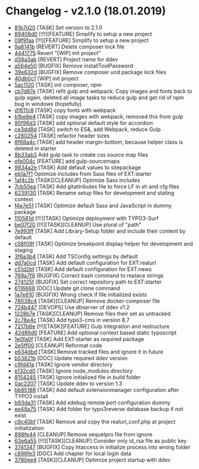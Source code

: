 # Changelog - v2.1.0 (18.01.2019)

* [81b7d20](https://gitlab.com/starterteam/Starter-Distribution/commit/81b7d2003cb4ab83c294f96efea8b7ffc9ec34b8“) [TASK] Set version to 2.1.0
* [89408d0](https://gitlab.com/starterteam/Starter-Distribution/commit/89408d0895292c52c25d892c12459d96effac30b“) [!!!][FEATURE] Simplify to setup a new project
* [09f9faa](https://gitlab.com/starterteam/Starter-Distribution/commit/09f9faabac01a7756a8634c3615f951e37fc5112“) [!!!][FEATURE] Simplify to setup a new project
* [9a8141b](https://gitlab.com/starterteam/Starter-Distribution/commit/9a8141b57df3c4e3d7323078d1b1851594b288b6“) [REVERT] Delete composer lock file
* [4441775](https://gitlab.com/starterteam/Starter-Distribution/commit/44417756c58e0c8f6cb55358ea9a79f9f118c09d“) Revert "[WIP] init project"
* [d38a3ab](https://gitlab.com/starterteam/Starter-Distribution/commit/d38a3abbbde34589cae795fc74ba5a805a5d4eb7“) [REVERT] Project name for ddev
* [a564e50](https://gitlab.com/starterteam/Starter-Distribution/commit/a564e5027d3561b9ad5bda091f9a562450f207a8“) [BUGFIX] Remove installToolPassword
* [39e632d](https://gitlab.com/starterteam/Starter-Distribution/commit/39e632dfe19f294b3f7901fa637d8bdde4a39a33“) [BUGFIX] Remove composer und package lock files
* [40db0c1](https://gitlab.com/starterteam/Starter-Distribution/commit/40db0c1d880dbf44aba0c8c2324441d3cb4e3c4c“) [WIP] init project
* [5ac1120](https://gitlab.com/starterteam/Starter-Distribution/commit/5ac11202f63057d0474b34eab0aa10609e6bdaed“) [TASK] init composer, npm
* [cb7d87e](https://gitlab.com/starterteam/Starter-Distribution/commit/cb7d87e76a1a12d6860cd95a9c2bf54894d618e7“) [TASK] refit gulp and webpack: Copy images and fonts back to gulp again, deleted all image tasks to reduce gulp and get rid of npm bug in windows (hopefully)
* [d1611c8](https://gitlab.com/starterteam/Starter-Distribution/commit/d1611c8cdcdca254719eed9c4b6520bc164ad74e“) [TASK] copy fonts with webpack
* [b1be8e4](https://gitlab.com/starterteam/Starter-Distribution/commit/b1be8e47f97c0ed5b1d408da3623687b690a8743“) [TASK] copy images with webpack, removed this from gulp
* [95f96d3](https://gitlab.com/starterteam/Starter-Distribution/commit/95f96d3bd00a4ac5c998fc1c5198157c1087dc53“) [TASK] add optional default style for accordion
* [ce3dd8d](https://gitlab.com/starterteam/Starter-Distribution/commit/ce3dd8dcdec9a36daf549b756c4de538cee690ac“) [TASK] switch to ES&, add Webpack, reduce Gulp
* [c280254](https://gitlab.com/starterteam/Starter-Distribution/commit/c280254653f2417cb54245adf04959507c31404c“) [TASK] refactor header sizes
* [8f68a4c](https://gitlab.com/starterteam/Starter-Distribution/commit/8f68a4cb14bde45791029835362ab5c3364fa898“) [TASK] add header margin-bottom, because helper class is deleted in starter
* [8b33ab3](https://gitlab.com/starterteam/Starter-Distribution/commit/8b33ab391c0ca767bb40ea594dcf0aad5b7d5b2a“) Add gulp task to create css source map files
* [efe004c](https://gitlab.com/starterteam/Starter-Distribution/commit/efe004ca6952857c7866e9046eb5cb1129052b4c“) [FEATURE] add gulp-sourcemaps
* [9834a2e](https://gitlab.com/starterteam/Starter-Distribution/commit/9834a2ec58788ec855782db8402861f13f1b9de8“) [TASK] Add default values to sitepackage
* [eb1a7f1](https://gitlab.com/starterteam/Starter-Distribution/commit/eb1a7f14cbd1cd98f0f55f1d4f4f64f6feae08ae“) Optimize includes from Sass files of EXT:starter
* [1af4c2b](https://gitlab.com/starterteam/Starter-Distribution/commit/1af4c2bf3a855eb960c0afd38a9142754843dcbf“) [TASK][CLEANUP] Optimize Sass includes
* [7cb50ea](https://gitlab.com/starterteam/Starter-Distribution/commit/7cb50eaa7344addc4e98f1e2fa19ef9d6b49a722“) [TASK] Add gitattributes file to force LF in sh and cfg files
* [6239130](https://gitlab.com/starterteam/Starter-Distribution/commit/6239130de63782463ce48b55e3eaec3a6708bd1e“) [TASK] Rename setup files for development and stating context
* [f4e7e51](https://gitlab.com/starterteam/Starter-Distribution/commit/f4e7e51b0c912f66e6aa33cce778b34dc084faae“) [TASK] Optimize default Sass and JavaScript in dummy package
* [110581d](https://gitlab.com/starterteam/Starter-Distribution/commit/110581dc99a760717674d9091f1a5c98fbf9845b“) [!!!][TASK] Optimize deployment with TYPO3-Surf
* [be07f20](https://gitlab.com/starterteam/Starter-Distribution/commit/be07f20a55ec65215a05a6f05c323e25eae07322“) [!!!][TASK][CLEANUP] Use plural of "path"
* [7e993ff](https://gitlab.com/starterteam/Starter-Distribution/commit/7e993ff2764c48599e1d8b809860a352c561b9de“) [TASK] Add Library-Setup folder and include their content by default
* [c58f09f](https://gitlab.com/starterteam/Starter-Distribution/commit/c58f09f703216fffd843b436c0934890710cfe5d“) [TASK] Optimize breakpoint display helper for development and staging
* [3f6a3b4](https://gitlab.com/starterteam/Starter-Distribution/commit/3f6a3b4b050536fc31dc1803837f0061726a2831“) [TASK] Add TSConfig settings by default
* [dd7a0cd](https://gitlab.com/starterteam/Starter-Distribution/commit/dd7a0cd29fdb74871cf4d95985ef7e200e24a1bd“) [TASK] Add default configuration for EXT:realurl
* [c51d2bf](https://gitlab.com/starterteam/Starter-Distribution/commit/c51d2bfea31d57142c151f945c9dd3edbfb958f4“) [TASK] Add default configuration for EXT:news
* [769a7f9](https://gitlab.com/starterteam/Starter-Distribution/commit/769a7f996a2747d664a5a8b60f2373e98a123514“) [BUGFIX] Correct bash command to replace strings
* [274125f](https://gitlab.com/starterteam/Starter-Distribution/commit/274125f3fa8abb24f878f8583e42f753bab7fb87“) [BUGFIX] Set correct repository path to EXT:starter
* [6116668](https://gitlab.com/starterteam/Starter-Distribution/commit/61166680fea0b2633609e2b05994ae3a687f5419“) [DOC] Update git clone command
* [1a7e610](https://gitlab.com/starterteam/Starter-Distribution/commit/1a7e610406ae5ea58ba1c08e681516c396da25b1“) [BUGFIX] Wrong check if file initialized exists
* [78038c4](https://gitlab.com/starterteam/Starter-Distribution/commit/78038c4eb69b73987e93378dda4909431e34ddd1“) [TASK][CLEANUP] Remove docker-composer file
* [724b447](https://gitlab.com/starterteam/Starter-Distribution/commit/724b4473fc9b8020ba663f886d49dd4170214bba“) [DEVOPS] Use dbserver of ddev v1.2
* [1228b7e](https://gitlab.com/starterteam/Starter-Distribution/commit/1228b7e45755454a8a2e8e8832483430dc8575ce“) [TASK][CLEANUP] Remove files their set as untracked
* [2c78e4c](https://gitlab.com/starterteam/Starter-Distribution/commit/2c78e4c5abc2a54e9ab96ef37136996dd5ae173b“) [TASK] Add typo3-cms in version 8.7
* [7217b6e](https://gitlab.com/starterteam/Starter-Distribution/commit/7217b6ed1252bb4d173e7f559658e9c42d39abec“) [!!!][TASK][FEATURE] Gulp integration and restructure
* [42d89d0](https://gitlab.com/starterteam/Starter-Distribution/commit/42d89d01f15f2279ffe7f8ca0b1d7dacbcebb666“) [FEATURE] Add optional context based static typoscript
* [1e0fa0f](https://gitlab.com/starterteam/Starter-Distribution/commit/1e0fa0f1daa8c4169e7c72b356588224f37f276e“) [TASK] Add EXT:starter as required package
* [2e5ff00](https://gitlab.com/starterteam/Starter-Distribution/commit/2e5ff00437669a286c6584eb1ac054e173e33c70“) [CLEANUP] Reformat code
* [e634dbd](https://gitlab.com/starterteam/Starter-Distribution/commit/e634dbd70ba64e4593aad1180bf1eb9d7caa65be“) [TASK] Remove tracked files and ignore it in future
* [b53821b](https://gitlab.com/starterteam/Starter-Distribution/commit/b53821be44fb18785fca585620af969146fb3a6b“) [DOC] Update required ddev version
* [c9fd41a](https://gitlab.com/starterteam/Starter-Distribution/commit/c9fd41a4979b7d2ce44688661119f0bdb3abb499“) [TASK] Ignore vendor directory
* [e132cd0](https://gitlab.com/starterteam/Starter-Distribution/commit/e132cd0db88b398c13ea01d1e0e2babe7ca136f5“) [TASK] Ignore node_modules directory
* [8154245](https://gitlab.com/starterteam/Starter-Distribution/commit/815424583c9792a46ae4adc792a13e03bb955943“) [TASK] Ignore initialized file in build folder
* [0ac2207](https://gitlab.com/starterteam/Starter-Distribution/commit/0ac2207d40e11ab7fdc97f495e6655d93568842c“) [TASK] Update ddev to version 1.3
* [bb85188](https://gitlab.com/starterteam/Starter-Distribution/commit/bb8518870693084aa91cbc2ddfd58d529ff2837b“) [TASK] Add default extensionmanager configuration after TYPO3 install
* [b93da31](https://gitlab.com/starterteam/Starter-Distribution/commit/b93da313c719d3334464a338d98a9e34b321fa7d“) [TASK] Add xdebug remote port configuration dummy
* [ee48a75](https://gitlab.com/starterteam/Starter-Distribution/commit/ee48a7514f5e26f9b20ff8dccbc01bc0893a7174“) [TASK] Add folder for typo3reverse database backup if not exist
* [c9c40bf](https://gitlab.com/starterteam/Starter-Distribution/commit/c9c40bfc327b3bb5e1ab476db755517519de0249“) [TASK] Remove and copy the realurl_conf.php at project initialization
* [898fe44](https://gitlab.com/starterteam/Starter-Distribution/commit/898fe44a61f0b6fc41b0d299a5e4bbfd67d546b6“) [CLEANUP] Remove sequelpro file from ignore
* [63e6a55](https://gitlab.com/starterteam/Starter-Distribution/commit/63e6a55a98805c9b3aac87f5242ce93ce01887d2“) [!!!][TASK][CLEANUP] Consider only id_rsa file as public key
* [3741347](https://gitlab.com/starterteam/Starter-Distribution/commit/37413470f8db3be73e74ae571edbd12a9fd075e2“) [BUGFIX] Copy htaccess in initialize process into wrong folder
* [c896fe3](https://gitlab.com/starterteam/Starter-Distribution/commit/c896fe3448d06c537de561830a7b4f2f18225dbb“) [DOC] Add chapter for local login data
* [3780ee4](https://gitlab.com/starterteam/Starter-Distribution/commit/3780ee47da1d48e5a2566289a59c109422123f1e“) [TASK][CLEANUP] Optimize project startup with ddev
